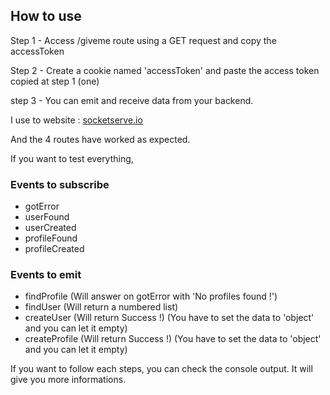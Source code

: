 ## How to use

Step 1 - Access /giveme route using a GET request and copy the accessToken

Step 2 - Create a cookie named 'accessToken' and paste the access token copied at step 1 (one)

step 3 - You can emit and receive data from your backend.

I use to website : [socketserve.io](http://socketserve.io/)

And the 4 routes have worked as expected.

If you want to test everything,

### Events to subscribe

- gotError
- userFound
- userCreated
- profileFound
- profileCreated

### Events to emit

- findProfile (Will answer on gotError with 'No profiles found !')
- findUser (Will return a numbered list)
- createUser (Will return Success !) (You have to set the data to 'object' and you can let it empty)
- createProfile (Will return Success !) (You have to set the data to 'object' and you can let it empty)

If you want to follow each steps, you can check the console output. It will give you more informations.
